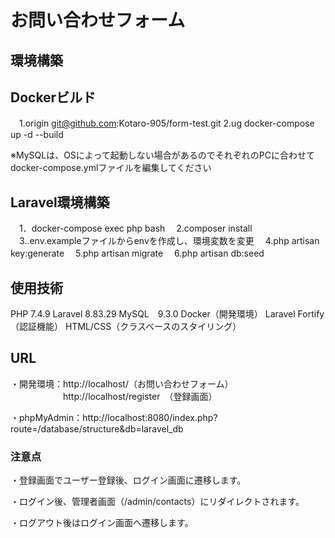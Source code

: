 <h1>お問い合わせフォーム</h1>


<h2>環境構築</h2>

## Dockerビルド
　1.origin  git@github.com:Kotaro-905/form-test.git
  2.ug docker-compose up -d --build

※MySQLは、OSによって起動しない場合があるのでそれぞれのPCに合わせてdocker-compose.ymlファイルを編集してください

## Laravel環境構築

　1．docker-compose exec php bash
　2.composer install
　3..env.exampleファイルからenvを作成し、環境変数を変更
　4.php artisan key:generate
　5.php artisan migrate
　6.php artisan db:seed

## 使用技術

  PHP 7.4.9
  Laravel 8.83.29
  MySQL　9.3.0
  Docker（開発環境）
  Laravel Fortify（認証機能）
  HTML/CSS（クラスベースのスタイリング）

## URL
・開発環境：http://localhost/（お問い合わせフォーム）
　　　　　　http://localhost/register　（登録画面）

・phpMyAdmin：http://localhost:8080/index.php?route=/database/structure&db=laravel_db

<h3>注意点</h3>

・登録画面でユーザー登録後、ログイン画面に遷移します。

・ログイン後、管理者画面（/admin/contacts）にリダイレクトされます。

・ログアウト後はログイン画面へ遷移します。



